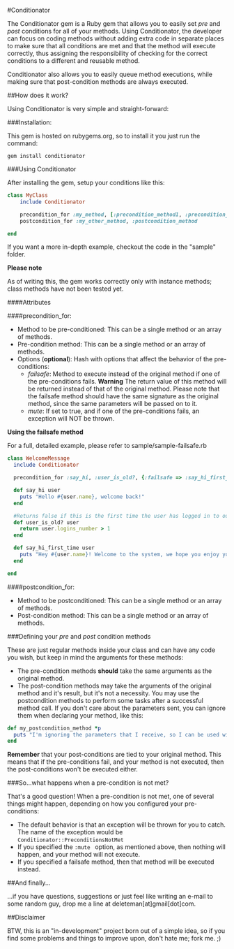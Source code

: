 
#Conditionator

The Conditionator gem is a Ruby gem that allows you to easily set *pre* and *post* conditions for all of your methods.
Using Conditionator, the developer can focus on coding methods without adding extra code in separate places to make sure that all conditions are met and that the method will execute correctly, thus assigning the responsibility of checking for the correct conditions to a different and reusable method.

Conditionator also allows you to easily queue method executions, while making sure that post-condition methods are always executed.

##How does it work?

Using Conditionator is very simple and straight-forward:

###Installation:

This gem is hosted on rubygems.org, so to install it you just run the command:

```gem install conditionator```

###Using Conditionator

After installing the gem, setup your conditions like this:

```ruby
class MyClass 
	include Conditionator

	precondition_for :my_method, [:precondition_method1, :precondition_method2]
	postcondition_for :my_other_method, :postcondition_method

end
```
If you want a more in-depth example, checkout the code in the "sample" folder.

**Please note**

As of writing this, the gem works correctly only with instance methods; class methods have not been tested yet.

####Attributes

####precondition_for:
- Method to be pre-conditioned: This can be a single method or an array of methods.
- Pre-condition method: This can be a single method or an array of methods.
- Options (**optional**): Hash with options that affect the behavior of the pre-conditions:
    - *failsafe*: Method to execute instead of the original method if one of the pre-conditions fails. **Warning** The return value of this method will be returned instead of that of the original method. Please note that the failsafe method should have the same signature as the original method, since the same parameters will be passed on to it.
    - *mute*: If set to true, and if one of the pre-conditions fails, an exception will NOT be thrown.


**Using the failsafe method**

For a full, detailed example, please refer to sample/sample-failsafe.rb

```ruby
class WelcomeMessage
  include Conditionator

  precondition_for :say_hi, :user_is_old?, {:failsafe => :say_hi_first_time}

  def say_hi user
    puts "Hello #{user.name}, welcome back!"
  end

  #Returns false if this is the first time the user has logged in to our system
  def user_is_old? user
    return user.logins_number > 1
  end

  def say_hi_first_time user
    puts "Hey #{user.name}! Welcome to the system, we hope you enjoy your time with us!"
  end

end
```


####postcondition_for:
- Method to be postconditioned: This can be a single method or an array of methods.
- Post-condition method: This can be a single method or an array of methods.

###Defining your *pre* and *post* condition methods 

These are just regular methods inside your class and can have any code you wish, but keep in mind the arguments for these methods:
- The pre-condition methods **should** take the same arguments as the original method.
- The post-condition methods may take the arguments of the original method and it's result, but it's not a necessity. You may use the postcondition methods to perform some tasks after a successful method call. If you don't care about the parameters sent, you can ignore them when declaring your method, like this:

```ruby
def my_postcondition_method *p
  puts "I'm ignoring the parameters that I receive, so I can be used with different methods without causing any trouble..."
end
```
**Remember** that your post-conditions are tied to your original method. This means that if the pre-conditions fail, and your method is not executed, then the post-conditions won't be executed either.

###So...what happens when a pre-condition is not met?

That's a good question! 
When a pre-condition is not met, one of several things might happen, depending on how you configured your pre-conditions:

- The default behavior is that an exception will be thrown for you to catch. The name of the exception would be ```Conditionator::PreconditionsNotMet```
- If you specified the ```:mute ``` option, as mentioned above, then nothing will happen, and your method will not execute. 
- If you specified a failsafe method, then that method will be executed instead.

##And finally...

...if you have questions, suggestions or just feel like writing an e-mail to some random guy, drop me a line at deleteman[at]gmail[dot]com.

##Disclaimer

BTW, this is an "in-development" project born out of a simple idea, so if you find some problems and things to improve upon, don't hate me; fork me. ;)
